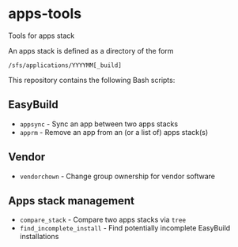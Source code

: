 # apps-tools
Tools for apps stack

An apps stack is defined as a directory of the form
```
/sfs/applications/YYYYMM[_build]
```

This repository contains the following Bash scripts:

## EasyBuild
- `appsync` - Sync an app between two apps stacks
- `apprm` - Remove an app from an (or a list of) apps stack(s)

## Vendor
- `vendorchown` - Change group ownership for vendor software

## Apps stack management
- `compare_stack` - Compare two apps stacks via `tree`
- `find_incomplete_install` - Find potentially incomplete EasyBuild installations
